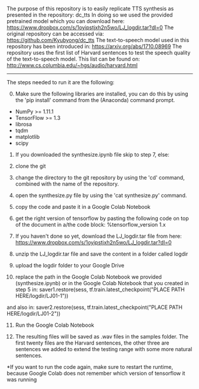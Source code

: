 The purpose of this repository is to easily replicate TTS synthesis as presented in the repository: dc_tts
In doing so we used the provided pretrained model which you can download here: https://www.dropbox.com/s/1oyipstjxh2n5wo/LJ_logdir.tar?dl=0
The original repository can be accessed via: https://github.com/Kyubyong/dc_tts
The text-to-speech model used in this repository has been introduced in: https://arxiv.org/abs/1710.08969
The repository uses the first list of Harvard sentences to test the speech quality of the text-to-speech model.
This list can be found on: http://www.cs.columbia.edu/~hgs/audio/harvard.html

------------------------------------------------------------------------------------------------------------------------------------
The steps needed to run it are the following:

0. Make sure the following libraries are installed, you can do this by using the 'pip install' command from the (Anaconda) command prompt.
- NumPy >= 1.11.1
- TensorFlow >= 1.3
- librosa
- tqdm
- matplotlib
- scipy

1. If you downloaded the synthesize.ipynb file skip to step 7, else:

2. clone the git

3. change the directory to the git repository by using the 'cd' command, combined with the name of the repository.

4. open the synthesize.py file by using the 'cat synthesize.py' command.

5. copy the code and paste it in a Google Colab Notebook 

6. get the right version of tensorflow by pasting the following code on top of the document in a/the code block:
%tensorflow_version 1.x

7. If you haven't done so yet, download the LJ_logdir.tar file from here: https://www.dropbox.com/s/1oyipstjxh2n5wo/LJ_logdir.tar?dl=0

8. unzip the LJ_logdir.tar file and save the content in a folder called logdir

9. upload the logdir folder to your Google Drive

10. replace the path in the Google Colab Notebook we provided (synthesize.ipynb) or in the Google Colab Notebook that you created in step 5 in:
   saver1.restore(sess, tf.train.latest_checkpoint("PLACE PATH HERE/logdir/LJ01-1"))

   and also in:
   saver2.restore(sess, tf.train.latest_checkpoint("PLACE PATH HERE/logdir/LJ01-2"))
  
11. Run the Google Colab Notebook

12. The resulting files will be saved as .wav files in the samples folder.
The first twenty files are the Harvard sentences, the other three are sentences we added to extend the testing range with some more natural sentences.

*If you want to run the code again, make sure to restart the runtime, because Google Colab does not
remember which version of tensorflow it was running
